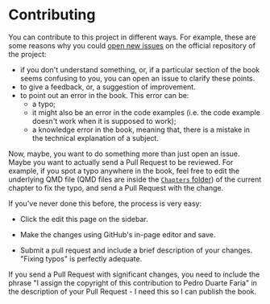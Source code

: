 # Contributing

You can contribute to this project in different ways. For example, these are some reasons why you could
[open new issues](https://github.com/pedropark99/zig-book/issues)
on the official repository of the project:

- if you don't understand something, or, if a particular section of the book seems
  confusing to you, you can open an issue to clarify these points.
- to give a feedback, or, a suggestion of improvement.
- to point out an error in the book. This error can be:
    - a typo;
    - it might also be an error in the code examples (i.e. the code example doesn't work when it is supposed to work);
    - a knowledge error in the book, meaning that, there is a mistake in the technical explanation of a subject.

Now, maybe, you want to do something more than just open an issue. Maybe you want to actually
send a Pull Request to be reviewed. For example, if you spot a typo anywhere in the book,
feel free to edit the underlying QMD file
(QMD files are inside the [`Chapters` folder](https://github.com/pedropark99/zig-book/tree/main/Chapters))
of the current chapter to fix the typo, and send a Pull Request with the change.

If you've never done this before, the process is very easy:

- Click the edit this page on the sidebar.

- Make the changes using GitHub's in-page editor and save.

- Submit a pull request and include a brief description of your changes. "Fixing typos" is perfectly adequate.

If you send a Pull Request with significant changes, you need to include the phrase "I assign the copyright of this contribution
to Pedro Duarte Faria" in the description of your Pull Request - I need this so I can publish the book.

